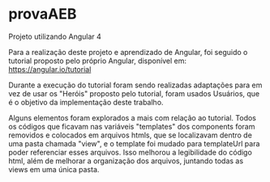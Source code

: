 # provaAEB
Projeto utilizando Angular 4

Para a realização deste projeto e aprendizado de Angular, foi seguido o tutorial proposto pelo próprio Angular, disponível em: https://angular.io/tutorial

Durante a execução do tutorial foram sendo realizadas adaptações para em vez de usar os "Heróis" proposto pelo tutorial, foram usados Usuários, que é o objetivo da implementação deste trabalho.

Alguns elementos foram explorados a mais com relação ao tutorial. Todos os códigos que ficavam nas variáveis "templates" dos components foram removidos e colocados em arquivos htmls, que se localizavam dentro de uma pasta chamada "view", e o template foi mudado para templateUrl para poder referenciar esses arquivos. Isso melhorou a legibilidade do código html, além de melhorar a organização dos arquivos, juntando todas as views em uma única pasta.